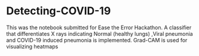 # Detecting-COVID-19
This was the notebook submitted for Ease the Error Hackathon. A classifier that differentiates X rays indicating Normal (healthy lungs) ,Viral pneumonia and COVID-19 induced pneumonia is implemented. Grad-CAM is used for visualizing heatmaps
